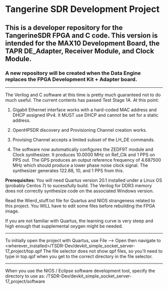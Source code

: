 # Tangerine SDR Development Project

## This is a developer repository for the TangerineSDR FPGA and C code. This version is intended for the MAX10 Development Board, the TAPR DE_Adapter, Receiver Module, and Clock Module.

### A new repository will be created when the Data Engine replaces the FPGA Development Kit + Adapter board.

-------------------------------
The Verilog and C software at this time is pretty much guaranteed not to do much useful. The current contents has passed Test Stage 1A. At this point:

1. Gigabit Ethernet interface works with a hard-coded MAC address and DHCP assigned IPv4. It MUST use DHCP and cannot be set for a static address.

2. OpenHPSDR discovery and Provisioning Channel creation works.

3. Provising Channel accepts a limited subset of the LH_DE commands.

4. The software now automatically configures the ZEDF9T module and Clock synthesizer. It produces 10.0000 MHz on Ref_Clk and 1 PPS on PPS out. The GPS
produces an output reference frequency of 4.687500 MHz which should produce a lower phase noise clock signal. The synthesizer generates 122.88, 10, and
1 PPS from this.

**Prerequisites:** You will need Quartus version 20.1 installed under a Linux OS (probably Centos 7) to sucessfully build. The Verilog for DDR3 memory does not correctly synthesize code on the associated Windows version.

Read the Wierd_stuff.txt file for Quartus and NIOS strangeness related to this project. You WILL have to edit some files before rebuilding the FPGA image.

If you are not familiar with Quartus, the learning curve is very steep and high enough that supplemental oxygen might be needed.

-----------------------

To initially open the project with Quartus, use File --> Open then navigate to
<wherever_installed>/TSDR-Dev/devkit_simple_socket_server-17_project/top.qpf
The file selector does not show qpf files, so you'll need to type in top.qpf
when you get to the correct directory in the file selector.

-----------------------

When you use the NIOS / Eclipse software development tool, specify the directory to use as: /TSDR-Dev/devkit_simple_socket_server-17_project/software

